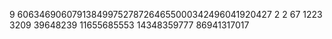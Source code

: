 9
606346906079138499752787264655000342496041920427
2
2
67
1223
3209
39648239
11655685553
14348359777
86941317017
